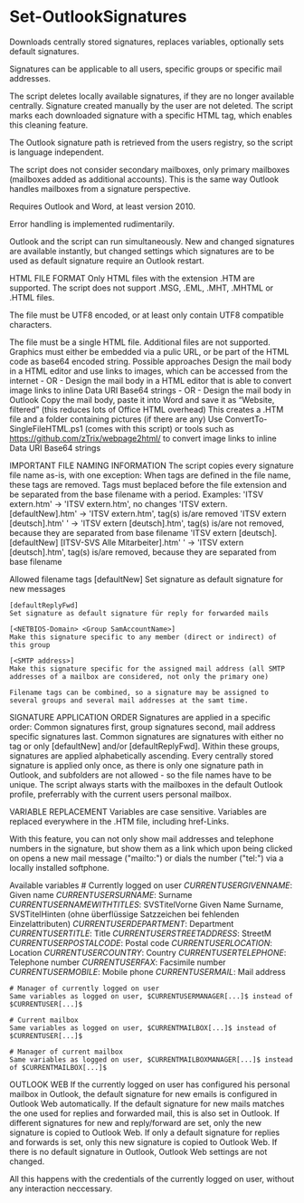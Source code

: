 # Set-OutlookSignatures
Downloads centrally stored signatures, replaces variables, optionally sets default signatures.

Signatures can be applicable to all users, specific groups or specific mail addresses.

The script deletes locally available signatures, if they are no longer available centrally.
    Signature created manually by the user are not deleted. The script marks each downloaded
    signature with a specific HTML tag, which enables this cleaning feature.

The Outlook signature path is retrieved from the users registry, so the script is language independent.

The script does not consider secondary mailboxes, only primary mailboxes (mailboxes added as additional accounts).
    This is the same way Outlook handles mailboxes from a signature perspective.

Requires Outlook and Word, at least version 2010.

Error handling is implemented rudimentarily.

Outlook and the script can run simultaneously. New and changed signatures are available instantly,
    but changed settings which signatures are to be used as default signature require an Outlook restart. 


HTML FILE FORMAT
Only HTML files with the extension .HTM are supported.
    The script does not support .MSG, .EML, .MHT, .MHTML or .HTML files.

The file must be UTF8 encoded, or at least only contain UTF8 compatible characters.

The file must be a single HTML file. Additional files are not supported.
Graphics must either be embedded via a pulic URL, or be part of the HTML code as base64 encoded string.
Possible approaches
    Design the mail body in a HTML editor and use links to images, which can be accessed from the internet
    - OR -
    Design the mail body in a HTML editor that is able to convert image links to inline Data URI Base64 strings
    - OR -
    Design the mail body in Outlook
    Copy the mail body, paste it into Word and save it as “Website, filtered” (this reduces lots of Office HTML overhead)
    This creates a .HTM file and a folder containing pictures (if there are any)
    Use ConvertTo-SingleFileHTML.ps1 (comes with this script) or tools such as https://github.com/zTrix/webpage2html/
        to convert image links to inline Data URI Base64 strings


IMPORTANT FILE NAMING INFORMATION
The script copies every signature file name as-is, with one exception: When tags are defined in the file name,
    these tags are removed.
Tags must beplaced before the file extension and be separated from the base filename with a period.
Examples:
    'ITSV extern.htm' -> 'ITSV extern.htm', no changes
    'ITSV extern.[defaultNew].htm' -> 'ITSV extern.htm', tag(s) is/are removed
    'ITSV extern [deutsch].htm' ' -> 'ITSV extern [deutsch].htm', tag(s) is/are not removed, because they are separated from base filename
    'ITSV extern [deutsch].[defaultNew] [ITSV-SVS Alle Mitarbeiter].htm' ' -> 'ITSV extern [deutsch].htm', tag(s) is/are removed, because they are separated from base filename

Allowed filename tags
    [defaultNew]
    Set signature as default signature for new messages
    
    [defaultReplyFwd]
    Set signature as default signature für reply for forwarded mails
    
    [<NETBIOS-Domain> <Group SamAccountName>]
    Make this signature specific to any member (direct or indirect) of this group
    
    [<SMTP address>]
    Make this signature specific for the assigned mail address (all SMTP addresses of a mailbox are considered, not only the primary one)

    Filename tags can be combined, so a signature may be assigned to several groups and several mail addresses at the samt time.


SIGNATURE APPLICATION ORDER
    Signatures are applied in a specific order: Common signatures first, group signatures second,
        mail address specific signatures last.
    Common signatures are signatures with either no tag or only [defaultNew] and/or [defaultReplyFwd].
    Within these groups, signatures are applied alphabetically ascending.
    Every centrally stored signature is applied only once, as there is only one signature path in Outlook,
        and subfolders are not allowed - so the file names have to be unique.
    The script always starts with the mailboxes in the default Outlook profile,
        preferrably with the current users personal mailbox.


VARIABLE REPLACEMENT
Variables are case sensitive. Variables are replaced everywhere in the .HTM file, including href-Links.

With this feature, you can not only show mail addresses and telephone numbers in the signature,
but show them as a link which upon being clicked on opens a new mail message ("mailto:")
or dials the number ("tel:") via a locally installed softphone.

Available variables
    # Currently logged on user
    $CURRENTUSERGIVENNAME$: Given name
    $CURRENTUSERSURNAME$: Surname
    $CURRENTUSERNAMEWITHTITLES$: SVSTitelVorne Given Name Surname, SVSTitelHinten (ohne überflüssige Satzzeichen bei fehlenden Einzelattributen)
    $CURRENTUSERDEPARTMENT$: Department
    $CURRENTUSERTITLE$: Title
    $CURRENTUSERSTREETADDRESS$: StreetM
    $CURRENTUSERPOSTALCODE$: Postal code
    $CURRENTUSERLOCATION$: Location
    $CURRENTUSERCOUNTRY$: Country
    $CURRENTUSERTELEPHONE$: Telephone number
    $CURRENTUSERFAX$: Facsimile number
    $CURRENTUSERMOBILE$: Mobile phone
    $CURRENTUSERMAIL$: Mail address

    # Manager of currently logged on user
    Same variables as logged on user, $CURRENTUSERMANAGER[...]$ instead of $CURRENTUSER[...]$

    # Current mailbox
    Same variables as logged on user, $CURRENTMAILBOX[...]$ instead of $CURRENTUSER[...]$

    # Manager of current mailbox
    Same variables as logged on user, $CURRENTMAILBOXMANAGER[...]$ instead of $CURRENTMAILBOX[...]$


OUTLOOK WEB
If the currently logged on user has configured his personal mailbox in Outlook,
    the default signature for new emails is configured in Outlook Web automatically.
If the default signature for new mails matches the one used for replies and forwarded mail,
    this is also set in Outlook.
If different signatures for new and reply/forward are set, only the new signature is copied to Outlook Web.
If only a default signature for replies and forwards is set, only this new signature is copied to Outlook Web.
If there is no default signature in Outlook, Outlook Web settings are not changed.

All this happens with the credentials of the currently logged on user, without any interaction neccessary.
